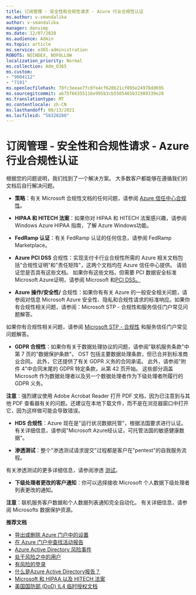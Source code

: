 ```yaml
---
title: 订阅管理 - 安全性和合规性请求 - Azure 行业合规性认证
ms.author: v-smandalika
author: v-smandalika
manager: dansimp
ms.date: 12/07/2020
ms.audience: Admin
ms.topic: article
ms.service: o365-administration
ROBOTS: NOINDEX, NOFOLLOW
localization_priority: Normal
ms.collection: Adm_O365
ms.custom:
- "9004112"
- "7191"
ms.openlocfilehash: 78fc3eeae7fc8fe4cf620b21cf095e24978dd695
ms.sourcegitcommit: ab75f66355116e995b3cb5505465b31989339e28
ms.translationtype: MT
ms.contentlocale: zh-CN
ms.lasthandoff: 08/13/2021
ms.locfileid: "58328280"
---
```

# <a name="subscription-management---security-and-compliance-requests---azure-industry-compliance-accreditation"></a>订阅管理 - 安全性和合规性请求 - Azure 行业合规性认证

根据您的问题说明，我们找到了一个解决方案。 大多数客户都能够在遵循我们的文档后自行解决问题。

- **策略**：有关 Microsoft 合规性文档的任何问题，请参阅 [Azure 信任中心合规性](https://docs.microsoft.com/compliance/regulatory/offering-SOC)。

- **HIPAA 和 HITECH 法案**：如果你对 HIPAA 和 HITECH 法案感兴趣，请参阅 Windows Azure HIPAA 指南，了解 Azure Windows功能。

- **FedRamp 认证**：有关 FedRamp 认证的任何信息，请参阅 FedRamp Marketplace。

- **Azure PCI DSS** 合规性：实现支付卡行业合规性所需的 Azure 相关文档包括"合规性证明"和"责任矩阵"，这两个文档均在 Azure 信任中心提供。 请验证您是否具有这些文档。 如果你有这些文档，但需要 PCI 数据安全标准Microsoft Azure证明，请参阅 Microsoft 和[PCI DSS。](https://docs.microsoft.com/compliance/regulatory/offering-PCI-DSS)

- **Azure 操作/安全性/** 合规性：如果你有有关 Azure 的一般安全相关问题，请参阅对信息 Microsoft Azure 安全性、隐私和合规性请求的标准响应。如果你有合规性相关问题，请参阅：Microsoft STP - 合规性和服务信任门户常见问题解答。

如果你有合规性相关问题，请参阅 [Microsoft STP - 合规性](https://www.microsoft.com/trust-center/compliance/compliance-overview) 和服务信任门户常见问题解答。

- **GDPR 合规性**：如果你有关于数据处理协议的问题，请参阅"联机服务条款"中第 7 页的"数据保护条款"。 OST 包括主要数据处理条款，但已合并到标准商业合同。 此外，它还提供了有关 GDPR 义务的合同承诺。 此外，请参阅"附件 4"中合同末尾的 GDPR 特定条款，从第 42 页开始。 这些部分涵盖 Microsoft 作为数据处理者以及另一个数据处理者作为下级处理者所履行的 GDPR 义务。

**注意**：强烈建议使用 Adobe Acrobat Reader 打开 PDF 文档，因为已注意到与其他 PDF 查看器有关的问题。还建议在本地下载文件，而不是在浏览器窗口中打开它，因为这样做可能会导致错误。

- **HDS 合规性**：Azure 现在是"运行状况数据托管"，根据法国要求进行认证。 有关详细信息，请参阅"Microsoft Azure经认证，可托管法国的敏感健康数据"。

- **渗透测试**：整个"渗透测试请求提交"过程都是客户在"pentest"的自我服务流程。

有关渗透测试的更多详细信息，请参阅渗透 [测试](https://docs.microsoft.com/azure/security/fundamentals/pen-testing)。

- **下级处理者更改的客户通知**：你可以选择接收 Microsoft 个人数据下级处理者列表更改的通知。

**注意**：联机服务客户数据和个人数据列表通知完全自动化。 有关详细信息，请参阅 Microsofts 数据保护资源。

**推荐文档**

- [导出或删除 Azure 门户中的设置](https://docs.microsoft.com/azure/azure-portal/set-preferences)
- [在 Azure 门户中查找活动报告](https://docs.microsoft.com/azure/active-directory/reports-monitoring/howto-find-activity-reports)
- [Azure Active Directory 风险事件](https://docs.microsoft.com/azure/active-directory/identity-protection/overview-identity-protection)
- [处于风险之中的用户](https://docs.microsoft.com/azure/active-directory/identity-protection/overview-identity-protection)
- [有风险的登录](https://docs.microsoft.com/azure/active-directory/identity-protection/overview-identity-protection)
- [什么是Azure Active Directory报告？](https://docs.microsoft.com/azure/active-directory/reports-monitoring/overview-reports)
- [Microsoft 和 HIPAA 以及 HITECH 法案](https://docs.microsoft.com/compliance/regulatory/offering-hipaa-hitech)
- [美国国防部 (DoD) IL4 临时授权文档](https://docs.microsoft.com/compliance/regulatory/offering-DoD-DISA-L2-L4-L5)













